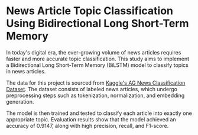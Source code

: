 # News Article Topic Classification Using Bidirectional Long Short-Term Memory

In today's digital era, the ever-growing volume of news articles requires faster and more accurate topic classification. This study aims to implement a Bidirectional Long Short-Term Memory (BiLSTM) model to classify topics in news articles. 

The data for this project is sourced from [Kaggle's AG News Classification Dataset](https://www.kaggle.com/datasets/amananandrai/ag-news-classification-dataset). The dataset consists of labeled news articles, which undergo preprocessing steps such as tokenization, normalization, and embedding generation.

The model is then trained and tested to classify each article into exactly one appropriate topic. Evaluation results show that the model achieved an accuracy of 0.9147, along with high precision, recall, and F1-score.

